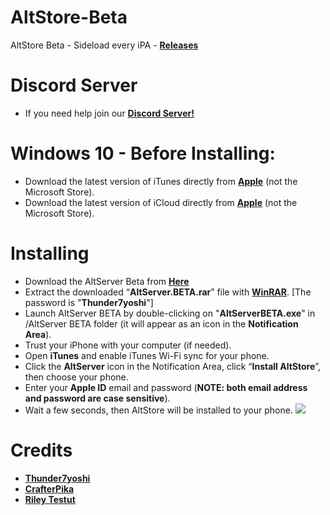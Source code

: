 # AltStore-Beta
AltStore Beta - Sideload every iPA - **[Releases](https://github.com/Thunder7yoshi/AltStore-Beta/releases/tag/v1.3b3-1.3)**

# Discord Server
- If you need help join our **[Discord Server!](https://discord.gg/XP4nfJ5)**

# Windows 10 - Before Installing:
- Download the latest version of iTunes directly from **[Apple](http://updates-http.cdn-apple.com/2020/windows/061-63189-20200127-45CC5012-412C-11EA-9F9C-0A2AB8D46CF0/iTunes64Setup.exe)** (not the Microsoft Store).
- Download the latest version of iCloud directly from **[Apple](http://updates-http.cdn-apple.com/2020/windows/061-61608-20200122-4464F20E-3D7D-11EA-ADA8-880F4463EB08/iCloudSetup.exe)** (not the Microsoft Store).
# Installing
- Download the AltServer Beta from **[Here](https://github.com/Thunder7yoshi/AltStore-Beta/releases/download/v1.3b3-1.3/AltServer.BETA.rar)**
- Extract the downloaded “**AltServer.BETA.rar**” file with **[WinRAR](https://www.rarlab.com/rar/winrar-x64-580.exe)**. [The password is "**Thunder7yoshi**"]
- Launch AltServer BETA by double-clicking on "**AltServerBETA.exe**" in /AltServer BETA folder
  (it will appear as an icon in the **Notification Area**).
- Trust your iPhone with your computer (if needed).
- Open **iTunes** and enable iTunes Wi-Fi sync for your phone.
- Click the **AltServer** icon in the Notification Area, click “**Install AltStore**”, then choose your phone.
- Enter your **Apple ID** email and password (**NOTE: both email address and password are case sensitive**).
- Wait a few seconds, then AltStore will be installed to your phone.
![](https://i.imgur.com/ItyPORZ.png)

# Credits
- **[Thunder7yoshi](https://twitter.com/Thunder7yoshi)**
- **[CrafterPika](https://twitter.com/CrafterPika)**
- **[Riley Testut](https://twitter.com/rileytestut)**
